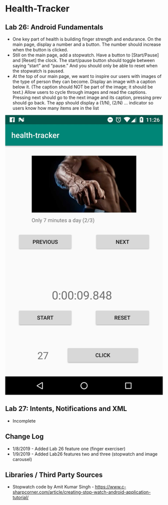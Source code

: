 # Health-Tracker
## Lab 26: Android Fundamentals
* One key part of health is building finger strength and endurance. On the main page, display a number and a button. The number should increase when the button is clicked.
* Still on the main page, add a stopwatch. Have a button to [Start/Pause] and [Reset] the clock. The start/pause button should toggle between saying “start” and “pause.” And you should only be able to reset when the stopwatch is paused.
* At the top of our main page, we want to inspire our users with images of the type of person they can become. Display an image with a caption below it. (The caption should NOT be part of the image; it should be text.) Allow users to cycle through images and read the captions. Pressing next should go to the next image and its caption, pressing prev should go back. The app should display a (1/N), (2/N) … indicator so users know how many items are in the list

![Lab 26: Android Fundamentals](screenshots/screenshot.png)

## Lab 27: Intents, Notifications and XML
* Incomplete

## Change Log
* 1/8/2019 - Added Lab 26 feature one (finger exerciser)
* 1/9/2019 - Added Lab26 features two and three (stopwatch and image carousel)

## Libraries / Third Party Sources
* Stopwatch code by Amit Kumar Singh - https://www.c-sharpcorner.com/article/creating-stop-watch-android-application-tutorial/
